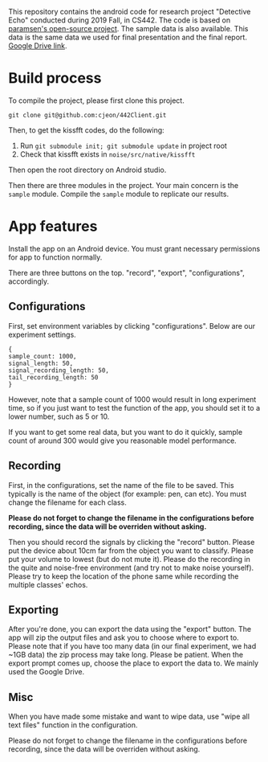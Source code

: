 This repository contains the android code for research project "Detective Echo" conducted during 2019 Fall, in CS442. The code is based on [paramsen's open-source project](https://github.com/paramsen/noise). The sample data is also available. This data is the same data we used for final presentation and the final report.
[Google Drive link](https://drive.google.com/file/d/188HjHgrzjBbsEiA2rjSyb90xMyZcvRS-/view?usp=sharing).

# Build process

To compile the project, please first clone this project.

```
git clone git@github.com:cjeon/442Client.git
```

Then, to get the kissfft codes, do the following:

1. Run `git submodule init; git submodule update` in project root
2. Check that kissfft exists in `noise/src/native/kissfft`

Then open the root directory on Android studio.

Then there are three modules in the project. Your main concern is the `sample` module. Compile the `sample` module to replicate our results.

# App features

Install the app on an Android device. You must grant necessary permissions for app to function normally.

There are three buttons on the top. "record", "export", "configurations", accordingly.

## Configurations

First, set environment variables by clicking "configurations". Below are our experiment settings.

```
{
sample_count: 1000,
signal_length: 50,
signal_recording_length: 50,
tail_recording_length: 50
}
```

However, note that a sample count of 1000 would result in long experiment time, so if you just want to test the function of the app, 
you should set it to a lower number, such as 5 or 10.

If you want to get some real data, but you want to do it quickly, sample count of around 300 would give you reasonable model performance.

## Recording

First, in the configurations, set the name of the file to be saved. This typically is the name of the object (for example: pen, can etc). You must change the filename for each class.

**Please do not forget to change the filename in the configurations before recording, since the data will be overriden without asking.**

Then you should record the signals by clicking the "record" button. Please put the device about 10cm far from the object you want to classify.
Please put your volume to lowest (but do not mute it). Please do the recording in the quite and noise-free environment (and try not to make noise yourself). Please try to keep the location of the phone same while recording the multiple classes' echos. 

## Exporting

After you're done, you can export the data using the "export" button. The app will zip the output files and ask you to choose where to export to. Please note that if you have too many data (in our final experiment, we had ~1GB data) the zip process may take long. Please be patient. When the export prompt comes up, choose the place to export the data to. We mainly used the Google Drive.

## Misc

When you have made some mistake and want to wipe data, use "wipe all text files" function in the configuration.

Please do not forget to change the filename in the configurations before recording, since the data will be overriden without asking.


